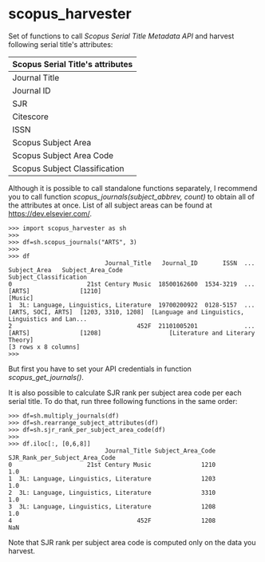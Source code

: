 # scopus_harvester

Set of functions to call _Scopus Serial Title Metadata API_ and harvest following serial title's attributes:

| Scopus Serial Title's attributes |
| -------------------------------- |
| Journal Title                    |
| Journal ID                       |
| SJR                              |
| Citescore                        |
| ISSN                             |
| Scopus Subject Area              |
| Scopus Subject Area Code         |
| Scopus Subject Classification    |

Although it is possible to call standalone functions separately, I recommend you to call function _scopus_journals(subject_abbrev, count)_ to obtain all of the attributes at once. List of all subject areas can be found at https://dev.elsevier.com/.

```
>>> import scopus_harvester as sh
>>> 
>>> df=sh.scopus_journals("ARTS", 3)
>>>
>>> df
                           Journal_Title   Journal_ID       ISSN  ...        Subject_Area   Subject_Area_Code                             Subject_Classification
0                     21st Century Music  18500162600  1534-3219  ...              [ARTS]              [1210]                                            [Music]
1  3L: Language, Linguistics, Literature  19700200922  0128-5157  ...  [ARTS, SOCI, ARTS]  [1203, 3310, 1208]  [Language and Linguistics, Linguistics and Lan...
2                                   452F  21101005201             ...              [ARTS]              [1208]                   [Literature and Literary Theory]
[3 rows x 8 columns]
>>>

```

But first you have to set your API credentials in function _scopus_get_journals()_.

It is also possible to calculate SJR rank per subject area code per each serial title. To do that, run three following functions in the same order:

```
>>> df=sh.multiply_journals(df)
>>> df=sh.rearrange_subject_attributes(df)
>>> df=sh.sjr_rank_per_subject_area_code(df)
>>>
>>> df.iloc[:, [0,6,8]]
                           Journal_Title Subject_Area_Code  SJR_Rank_per_Subject_Area_Code
0                     21st Century Music              1210                             1.0
1  3L: Language, Linguistics, Literature              1203                             1.0
2  3L: Language, Linguistics, Literature              3310                             1.0
3  3L: Language, Linguistics, Literature              1208                             1.0
4                                   452F              1208                             NaN
```

Note that SJR rank per subject area code is computed only on the data you harvest.
